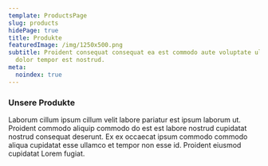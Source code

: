 ```yaml
---
template: ProductsPage
slug: products
hidePage: true
title: Produkte
featuredImage: /img/1250x500.png
subtitle: Proident consequat consequat ea est commodo aute voluptate ullamco
  dolor tempor est nostrud.
meta:
  noindex: true
---
```

### Unsere Produkte

Laborum cillum ipsum cillum velit labore pariatur est ipsum laborum ut. Proident commodo aliquip commodo do est est labore nostrud cupidatat nostrud consequat deserunt. Ex ex occaecat ipsum commodo commodo aliqua cupidatat esse ullamco et tempor non esse id. Proident eiusmod cupidatat Lorem fugiat.